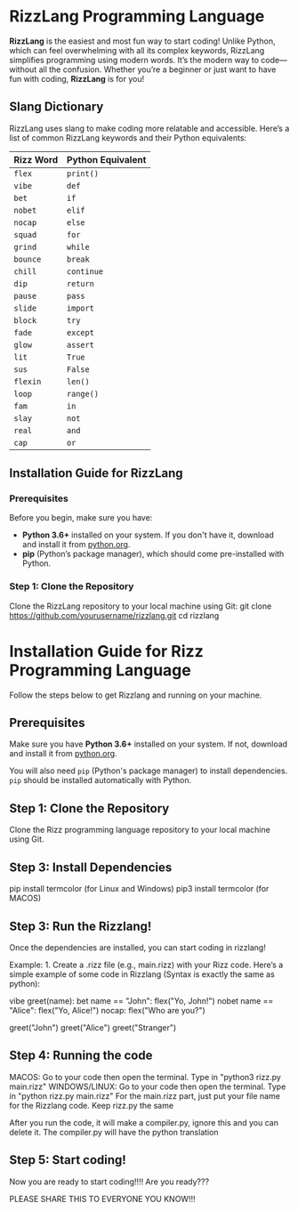 # RizzLang Programming Language

**RizzLang** is the easiest and most fun way to start coding! Unlike Python, which can feel overwhelming with all its complex keywords, RizzLang simplifies programming using modern words. It’s the modern way to code—without all the confusion. Whether you’re a beginner or just want to have fun with coding, **RizzLang** is for you!

## Slang Dictionary

RizzLang uses slang to make coding more relatable and accessible. Here’s a list of common RizzLang keywords and their Python equivalents:

| **Rizz Word** | **Python Equivalent** |
| ------------- | --------------------- |
| `flex`        | `print()`             |
| `vibe`        | `def`                 |
| `bet`         | `if`                  |
| `nobet`       | `elif`                |
| `nocap`       | `else`                |
| `squad`       | `for`                 |
| `grind`       | `while`               |
| `bounce`      | `break`               |
| `chill`       | `continue`            |
| `dip`         | `return`              |
| `pause`       | `pass`                |
| `slide`       | `import`              |
| `block`       | `try`                 |
| `fade`        | `except`              |
| `glow`        | `assert`              |
| `lit`         | `True`                |
| `sus`         | `False`               |
| `flexin`      | `len()`               |
| `loop`        | `range()`             |
| `fam`         | `in`                  |
| `slay`        | `not`                 |
| `real`        | `and`                 |
| `cap`         | `or`                  |

## Installation Guide for RizzLang

### Prerequisites

Before you begin, make sure you have:

- **Python 3.6+** installed on your system. If you don't have it, download and install it from [python.org](https://www.python.org/downloads/).
- **pip** (Python’s package manager), which should come pre-installed with Python.

### Step 1: Clone the Repository

Clone the RizzLang repository to your local machine using Git:
git clone https://github.com/yourusername/rizzlang.git
cd rizzlang
# Installation Guide for Rizz Programming Language

Follow the steps below to get Rizzlang and running on your machine.

## Prerequisites

Make sure you have **Python 3.6+** installed on your system. If not, download and install it from [python.org](https://www.python.org/downloads/).

You will also need `pip` (Python's package manager) to install dependencies. `pip` should be installed automatically with Python.

## Step 1: Clone the Repository

Clone the Rizz programming language repository to your local machine using Git.

## Step 3: Install Dependencies
pip install termcolor (for Linux and Windows)
pip3 install termcolor (for MACOS)

## Step 3: Run the Rizzlang!

Once the dependencies are installed, you can start coding in rizzlang!

Example:
	1. Create a .rizz file (e.g., main.rizz) with your Rizz code. Here’s a simple example of some code in Rizzlang (Syntax is exactly the same as python):
 
vibe greet(name):
    bet name == "John":
        flex("Yo, John!")
    nobet name == "Alice":
        flex("Yo, Alice!")
    nocap:
        flex("Who are you?")

greet("John")
greet("Alice")
greet("Stranger")

## Step 4: Running the code

MACOS: Go to your code then open the terminal. Type in "python3 rizz.py main.rizz" 
WINDOWS/LINUX: Go to your code then open the terminal. Type in "python rizz.py main.rizz" 
For the main.rizz part, just put your file name for the Rizzlang code.
Keep rizz.py the same

After you run the code, it will make a compiler.py, ignore this and you can delete it. The compiler.py will have the python translation 

## Step 5: Start coding!

Now you are ready to start coding!!!! Are you ready???

PLEASE SHARE THIS TO EVERYONE YOU KNOW!!!
